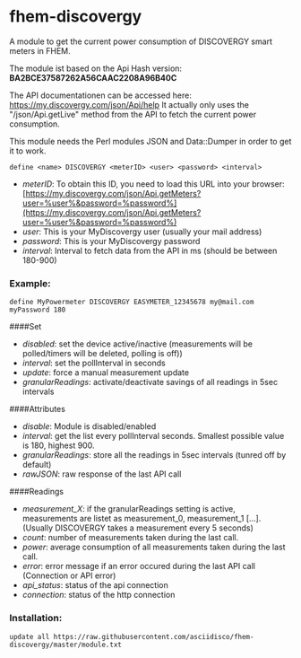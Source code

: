 # fhem-discovergy

A module to get the current power consumption of DISCOVERGY smart meters in FHEM. 

The module ist based on the Api Hash version: **BA2BCE37587262A56CAAC2208A96B40C** 

The API documentationen can be accessed here: https://my.discovergy.com/json/Api/help 
It actually only uses the "/json/Api.getLive" method from the API to fetch the current power consumption. 

This module needs the Perl modules JSON and Data::Dumper in order to get it to work. 

```
define <name> DISCOVERGY <meterID> <user> <password> <interval>
```

- *meterID*: To obtain this ID, you need to load this URL into your browser: [https://my.discovergy.com/json/Api.getMeters?user=%user%&password=%password%](https://my.discovergy.com/json/Api.getMeters?user=%user%&password=%password%)
- *user*: This is your MyDiscovergy user (usually your mail address)
- *password*: This is your MyDiscovergy password
- *interval*: Interval to fetch data from the API in ms (should be between 180-900)


### Example:
```
define MyPowermeter DISCOVERGY EASYMETER_12345678 my@mail.com myPassword 180
```

####Set
- *disabled*: set the device active/inactive (measurements will be polled/timers will be deleted, polling is off))
- *interval*: set the pollInterval in seconds
- *update*: force a manual measurement update
- *granularReadings*: activate/deactivate savings of all readings in 5sec intervals

####Attributes
- *disable*: Module is disabled/enabled
- *interval*: get the list every pollInterval seconds. Smallest possible value is 180, highest 900.
- *granularReadings*: store all the readings in 5sec intervals (tunred off by default)
- *rawJSON*: raw response of the last API call


####Readings
- *measurement_X*: if the granularReadings setting is active, measurements are listet as measurement_0, measurement_1 [...]. (Usually DISCOVERGY takes a measurement every 5 seconds)
- *count*: number of measurements taken during the last call.
- *power*: average consumption of all measurements taken during the last call.
- *error*: error message if an error occured during the last API call (Connection or API error)
- *api_status*: status of the api connection
- *connection*: status of the http connection

### Installation:
```
update all https://raw.githubusercontent.com/asciidisco/fhem-discovergy/master/module.txt
```